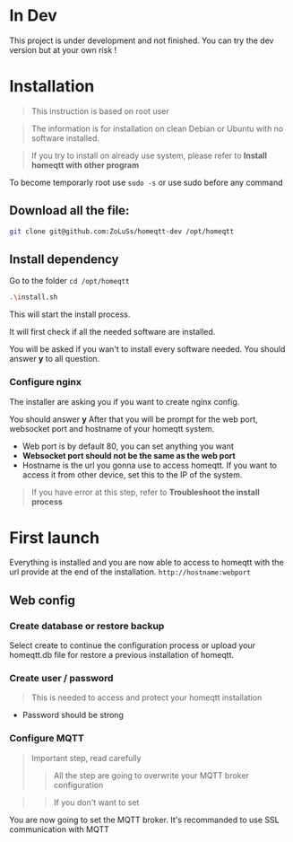 # In Dev
This project is under development and not finished.
You can try the dev version but at your own risk !

# Installation
>This instruction is based on root user

>The information is for installation on clean Debian or Ubuntu with no software installed.
    
>If you try to install on already use system, please refer to **Install homeqtt with other program**

To become temporarly root use ``sudo -s`` or use sudo before any command

## Download all the file: 
```bash
git clone git@github.com:ZoLuSs/homeqtt-dev /opt/homeqtt
```
## Install dependency
Go to the folder ``cd /opt/homeqtt``
```bash
.\install.sh
```
This will start the install process.

It will first check if all the needed software are installed.

You will be asked if you wan't to install every software needed.
You should answer **y** to all question.

### Configure nginx

The installer are asking you if you want to create nginx config.

You should answer **y**
After that you will be prompt for the web port, websocket port and hostname of your homeqtt system.
- Web port is by default 80, you can set anything you want
- **Websocket port should not be the same as the web port**
- Hostname is the url you gonna use to access homeqtt. If you want to access it from other device, set this to the IP of the system.

> If you have error at this step, refer to **Troubleshoot the install process**

# First launch

Everything is installed and you are now able to access to homeqtt with the url provide at the end of the installation. ``http://hostname:webport``

## Web config
### Create database or restore backup
Select create to continue the configuration process or upload your homeqtt.db file for restore a previous installation of homeqtt.
### Create user / password
> This is needed to access and protect your homeqtt installation
- Password should be strong

### Configure MQTT
> Important step, read carefully
>> All the step are going to overwrite your MQTT broker configuration

>> If you don't want to set 

You are now going to set the MQTT broker.
It's recommanded to use SSL communication with MQTT
